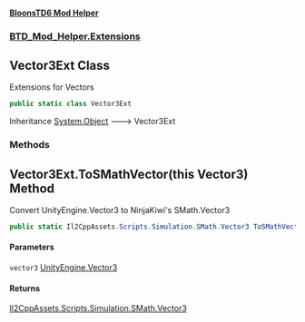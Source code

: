 #### [BloonsTD6 Mod Helper](README.md 'README')
### [BTD_Mod_Helper.Extensions](README.md#BTD_Mod_Helper.Extensions 'BTD_Mod_Helper.Extensions')

## Vector3Ext Class

Extensions for Vectors

```csharp
public static class Vector3Ext
```

Inheritance [System.Object](https://docs.microsoft.com/en-us/dotnet/api/System.Object 'System.Object') &#129106; Vector3Ext
### Methods

<a name='BTD_Mod_Helper.Extensions.Vector3Ext.ToSMathVector(thisUnityEngine.Vector3)'></a>

## Vector3Ext.ToSMathVector(this Vector3) Method

Convert UnityEngine.Vector3 to NinjaKiwi's SMath.Vector3

```csharp
public static Il2CppAssets.Scripts.Simulation.SMath.Vector3 ToSMathVector(this UnityEngine.Vector3 vector3);
```
#### Parameters

<a name='BTD_Mod_Helper.Extensions.Vector3Ext.ToSMathVector(thisUnityEngine.Vector3).vector3'></a>

`vector3` [UnityEngine.Vector3](https://docs.microsoft.com/en-us/dotnet/api/UnityEngine.Vector3 'UnityEngine.Vector3')

#### Returns
[Il2CppAssets.Scripts.Simulation.SMath.Vector3](https://docs.microsoft.com/en-us/dotnet/api/Il2CppAssets.Scripts.Simulation.SMath.Vector3 'Il2CppAssets.Scripts.Simulation.SMath.Vector3')